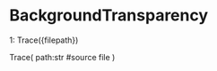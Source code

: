 # BackgroundTransparency
   
1: Trace({filepath})
   
   Trace(
    path:str #source file
   )
   
   
